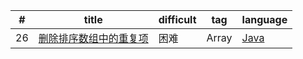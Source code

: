 
|     #      |  title      | difficult  | tag    | language |
| ------------- | ------------- | ------------- | ------------- | ------------- |
| 26      | [ 删除排序数组中的重复项](https://leetcode.com/problems/first-missing-positive/)  | 困难 | Array | [Java](https://github.com/solthx/leetcode/blob/master/Array/41.%20%23%E7%BC%BA%E5%A4%B1%E7%9A%84%E7%AC%AC%E4%B8%80%E4%B8%AA%E6%AD%A3%E6%95%B0.java) |